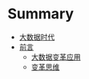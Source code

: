 # Summary

* [大数据时代](README.md)
* [前言](chapter1.md)
  * [大数据变革应用](chapter1/da-shu-ju-bian-ge-ying-yong.md)
  * [变革思维](chapter1/yin-yan.md)

